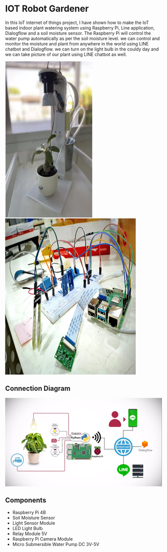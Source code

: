 # IOT Robot Gardener
In this IoT internet of things project, I have shown how to make the IoT based indoor plant watering system using Raspberry Pi, 
Line application, Dialogflow and a soil moisture sensor. The Raspberry Pi will control the water pump automatically as per the soil moisture level. 
we can control and monitor the moisture and plant from anywhere in the world using LINE chatbot and Dialogflow.
we can turn on the light bulb in the couldy day and we can take picture of our plant using LINE chatbot as well. 
<p></p>
<p>
<img src="images/3.jpg" style="width:280px;height:500px;">
<img src="images/2.jpg" style="width:420px;height:500px;">
</p>


## Connection Diagram
<img src="images/1.jpg">

## Components
<ul>
  <li>Raspberry Pi 4B</li>
  <li>Soil Moisture Sensor</li>
  <li>Light Sensor Module</li>
  <li>LED Light Bulb</li>
  <li>Relay Module 5V</li>
  <li>Raspberry Pi Camera Module</li>
  <li>Micro Submersible Water Pump DC 3V-5V</li>
</ul>  
